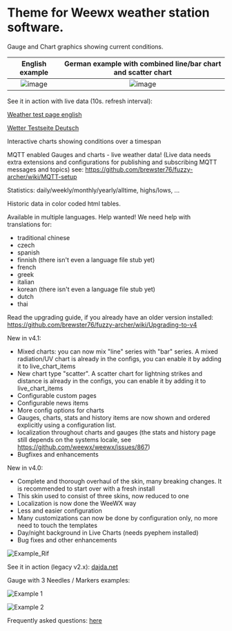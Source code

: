 Theme for Weewx weather station software.
============
Gauge and Chart graphics showing current conditions.

English example             |  German example with combined line/bar chart and scatter chart
:-------------------------:|:-------------------------:
![image](https://github.com/brewster76/fuzzy-archer/assets/58649043/d3d948ff-763e-42cd-a653-e40f3e6fdacb)  |  ![image](https://github.com/brewster76/fuzzy-archer/assets/58649043/aefe0b81-742a-453a-9e1f-3859330cc414)

See it in action with live data (10s. refresh interval):

[Weather test page english](https://www.kainzbauer.net/weather/Rif/en)

[Wetter Testseite Deutsch](https://www.kainzbauer.net/weather/Rif/de)

Interactive charts showing conditions over a timespan


MQTT enabled Gauges and charts - live weather data! 
(Live data needs extra extensions and configurations for publishing and subscribing MQTT messages and topics) see: https://github.com/brewster76/fuzzy-archer/wiki/MQTT-setup

Statistics: daily/weekly/monthly/yearly/alltime, highs/lows, ...

Historic data in color coded html tables.

Available in multiple languages. Help wanted! We need help with translations for:

- traditional chinese
- czech
- spanish
- finnish (there isn't even a language file stub yet)
- french
- greek
- italian
- korean (there isn't even a language file stub yet)
- dutch
- thai

Read the upgrading guide, if you already have an older version installed: https://github.com/brewster76/fuzzy-archer/wiki/Upgrading-to-v4

New in v4.1:

- Mixed charts: you can now mix "line" series with "bar" series. A mixed radiation/UV chart is already in the configs, you can enable it by adding it to live_chart_items
- New chart type "scatter". A scatter chart for lightning strikes and distance is already in the configs, you can enable it by adding it to live_chart_items
- Configurable custom pages
- Configurable news items
- More config options for charts
- Gauges, charts, stats and history items are now shown and ordered explicitly using a configuration list.
- localization throughout charts and gauges (the stats and history page still depends on the systems locale, see https://github.com/weewx/weewx/issues/867)
- Bugfixes and enhancements

New in v4.0:

- Complete and thorough overhaul of the skin, many breaking changes. It is recommended to start over with a fresh install
- This skin used to consist of three skins, now reduced to one
- Localization is now done the WeeWX way
- Less and easier configuration
- Many customizations can now be done by configuration only, no more need to touch the templates
- Day/night background in Live Charts (needs pyephem installed)
- Bug fixes and other enhancements

![Example_Rif](https://kainzbauer.net/example_rif.png)

See it in action (legacy v2.x): [dajda.net](http://dajda.net/)

Gauge with 3 Needles / Markers examples:

![Example 1](https://github.com/danimaciasperea/fuzzy-archer/blob/master/curImpTempGauge.png)

![Example 2](https://github.com/danimaciasperea/fuzzy-archer/blob/master/inTempGauge.png)

Frequently asked questions: [here](https://github.com/brewster76/fuzzy-archer/issues?q=label%3AFAQ+)
